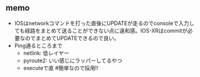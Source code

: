 ## memo
- IOSはnetworkコマンドを打った直後にUPDATEが走るのでconsoleで入力しても経路をまとめて送ることができない点に違和感。IOS-XRはcommitが必要なのでまとめてUPDATEできるので良い。
- Ping通るところまで
    - netlink: 低レイヤー
    - pyroute2: いい感じにラッパーしてるやつ
    - executeで直 #簡単なので採用!!
    